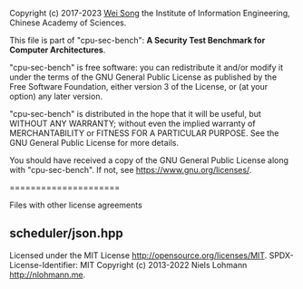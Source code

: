 Copyright (c) 2017-2023 [Wei Song](mailto:wsong83@gmail.com)
the Institute of Information Engineering,
Chinese Academy of Sciences.

This file is part of "cpu-sec-bench": 
**A Security Test Benchmark for Computer Architectures**.

"cpu-sec-bench" is free software: you can redistribute it and/or modify
it under the terms of the GNU General Public License as published by
the Free Software Foundation, either version 3 of the License, or
(at your option) any later version.

"cpu-sec-bench" is distributed in the hope that it will be useful,
but WITHOUT ANY WARRANTY; without even the implied warranty of
MERCHANTABILITY or FITNESS FOR A PARTICULAR PURPOSE.  See the
GNU General Public License for more details.

You should have received a copy of the GNU General Public License
along with "cpu-sec-bench".  If not, see <https://www.gnu.org/licenses/>.

=====================

Files with other license agreements

## scheduler/json.hpp

Licensed under the MIT License <http://opensource.org/licenses/MIT>.
SPDX-License-Identifier: MIT
Copyright (c) 2013-2022 Niels Lohmann <http://nlohmann.me>.
